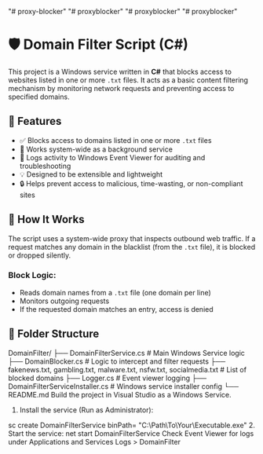 "# proxy-blocker" 
"# proxyblocker" 
"# proxyblocker" 
"# proxyblocker" 
# 🛡️ Domain Filter Script (C#)

This project is a Windows service written in **C#** that blocks access to websites listed in one or more `.txt` files. It acts as a basic content filtering mechanism by monitoring network requests and preventing access to specified domains.

## 📌 Features

- ✅ Blocks access to domains listed in one or more `.txt` files
- 🧠 Works system-wide as a background service
- 📄 Logs activity to Windows Event Viewer for auditing and troubleshooting
- 💡 Designed to be extensible and lightweight
- 🔒 Helps prevent access to malicious, time-wasting, or non-compliant sites

## 🔧 How It Works

The script uses a system-wide proxy that inspects outbound web traffic. If a request matches any domain in the blacklist (from the `.txt` file), it is blocked or dropped silently.

### Block Logic:
- Reads domain names from a `.txt` file (one domain per line)
- Monitors outgoing requests
- If the requested domain matches an entry, access is denied

## 📁 Folder Structure

DomainFilter/
├── DomainFilterService.cs # Main Windows Service logic
├── DomainBlocker.cs # Logic to intercept and filter requests
├── fakenews.txt, gambling.txt, malware.txt, nsfw.txt, socialmedia.txt # List of blocked domains
├── Logger.cs # Event viewer logging
├── DomainFilterServiceInstaller.cs # Windows service installer config
└── README.md
Build the project in Visual Studio as a Windows Service.

1. Install the service (Run as Administrator):

sc create DomainFilterService binPath= "C:\Path\To\Your\Executable.exe"
2. Start the service:
net start DomainFilterService
Check Event Viewer for logs under Applications and Services Logs > DomainFilter
